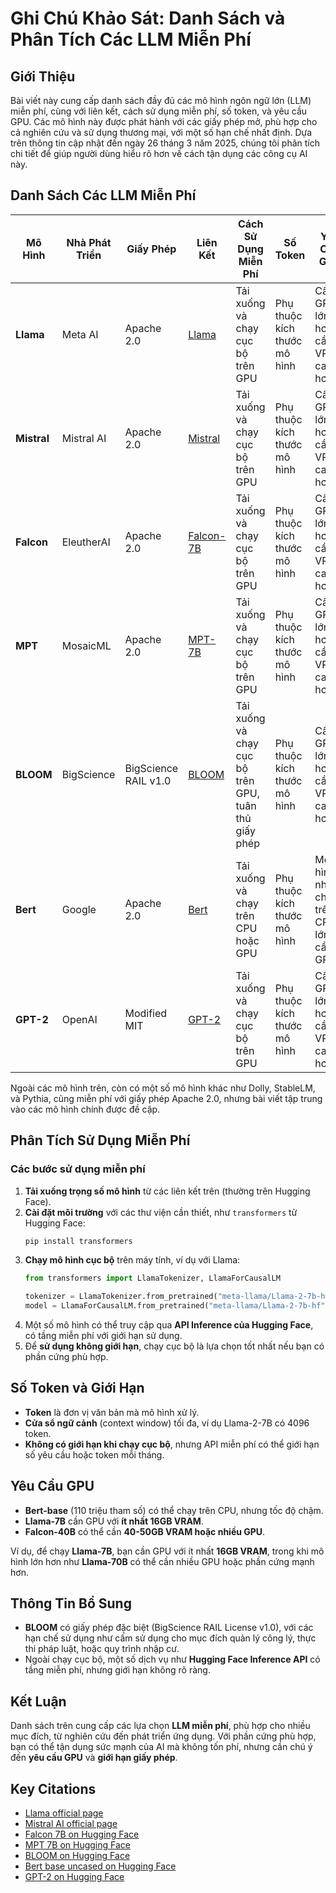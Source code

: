# Ghi Chú Khảo Sát: Danh Sách và Phân Tích Các LLM Miễn Phí

## Giới Thiệu
Bài viết này cung cấp danh sách đầy đủ các mô hình ngôn ngữ lớn (LLM) miễn phí, cùng với liên kết, cách sử dụng miễn phí, số token, và yêu cầu GPU. Các mô hình này được phát hành với các giấy phép mở, phù hợp cho cả nghiên cứu và sử dụng thương mại, với một số hạn chế nhất định. Dựa trên thông tin cập nhật đến ngày 26 tháng 3 năm 2025, chúng tôi phân tích chi tiết để giúp người dùng hiểu rõ hơn về cách tận dụng các công cụ AI này.

## Danh Sách Các LLM Miễn Phí

| Mô Hình  | Nhà Phát Triển | Giấy Phép | Liên Kết | Cách Sử Dụng Miễn Phí | Số Token | Yêu Cầu GPU |
|----------|---------------|-----------|---------|------------------|---------|-----------|
| **Llama** | Meta AI | Apache 2.0 | [Llama](https://ai.meta.com/llama/) | Tải xuống và chạy cục bộ trên GPU | Phụ thuộc kích thước mô hình | Cần GPU, lớn hơn cần VRAM cao hơn |
| **Mistral** | Mistral AI | Apache 2.0 | [Mistral](https://mistral.ai/) | Tải xuống và chạy cục bộ trên GPU | Phụ thuộc kích thước mô hình | Cần GPU, lớn hơn cần VRAM cao hơn |
| **Falcon** | EleutherAI | Apache 2.0 | [Falcon-7B](https://huggingface.co/EleutherAI/falcon-7b) | Tải xuống và chạy cục bộ trên GPU | Phụ thuộc kích thước mô hình | Cần GPU, lớn hơn cần VRAM cao hơn |
| **MPT** | MosaicML | Apache 2.0 | [MPT-7B](https://huggingface.co/mosaicml/mpt-7b) | Tải xuống và chạy cục bộ trên GPU | Phụ thuộc kích thước mô hình | Cần GPU, lớn hơn cần VRAM cao hơn |
| **BLOOM** | BigScience | BigScience RAIL v1.0 | [BLOOM](https://huggingface.co/bigscience/bloom) | Tải xuống và chạy cục bộ trên GPU, tuân thủ giấy phép | Phụ thuộc kích thước mô hình | Cần GPU, lớn hơn cần VRAM cao hơn |
| **Bert** | Google | Apache 2.0 | [Bert](https://huggingface.co/bert-base-uncased) | Tải xuống và chạy trên CPU hoặc GPU | Phụ thuộc kích thước mô hình | Mô hình nhỏ chạy trên CPU, lớn cần GPU |
| **GPT-2** | OpenAI | Modified MIT | [GPT-2](https://huggingface.co/gpt2) | Tải xuống và chạy cục bộ trên GPU | Phụ thuộc kích thước mô hình | Cần GPU, lớn hơn cần VRAM cao hơn |

Ngoài các mô hình trên, còn có một số mô hình khác như Dolly, StableLM, và Pythia, cũng miễn phí với giấy phép Apache 2.0, nhưng bài viết tập trung vào các mô hình chính được đề cập.

## Phân Tích Sử Dụng Miễn Phí

### Các bước sử dụng miễn phí
1. **Tải xuống trọng số mô hình** từ các liên kết trên (thường trên Hugging Face).
2. **Cài đặt môi trường** với các thư viện cần thiết, như `transformers` từ Hugging Face:
   ```bash
   pip install transformers
   ```
3. **Chạy mô hình cục bộ** trên máy tính, ví dụ với Llama:
   ```python
   from transformers import LlamaTokenizer, LlamaForCausalLM
   
   tokenizer = LlamaTokenizer.from_pretrained("meta-llama/Llama-2-7b-hf")
   model = LlamaForCausalLM.from_pretrained("meta-llama/Llama-2-7b-hf")
   ```
4. Một số mô hình có thể truy cập qua **API Inference của Hugging Face**, có tầng miễn phí với giới hạn sử dụng.
5. Để **sử dụng không giới hạn**, chạy cục bộ là lựa chọn tốt nhất nếu bạn có phần cứng phù hợp.

## Số Token và Giới Hạn
- **Token** là đơn vị văn bản mà mô hình xử lý.
- **Cửa sổ ngữ cảnh** (context window) tối đa, ví dụ Llama-2-7B có 4096 token.
- **Không có giới hạn khi chạy cục bộ**, nhưng API miễn phí có thể giới hạn số yêu cầu hoặc token mỗi tháng.

## Yêu Cầu GPU
- **Bert-base** (110 triệu tham số) có thể chạy trên CPU, nhưng tốc độ chậm.
- **Llama-7B** cần GPU với **ít nhất 16GB VRAM**.
- **Falcon-40B** có thể cần **40-50GB VRAM hoặc nhiều GPU**.

Ví dụ, để chạy **Llama-7B**, bạn cần GPU với ít nhất **16GB VRAM**, trong khi mô hình lớn hơn như **Llama-70B** có thể cần nhiều GPU hoặc phần cứng mạnh hơn.

## Thông Tin Bổ Sung
- **BLOOM** có giấy phép đặc biệt (BigScience RAIL License v1.0), với các hạn chế sử dụng như cấm sử dụng cho mục đích quản lý công lý, thực thi pháp luật, hoặc quy trình nhập cư.
- Ngoài chạy cục bộ, một số dịch vụ như **Hugging Face Inference API** có tầng miễn phí, nhưng giới hạn không rõ ràng.

## Kết Luận
Danh sách trên cung cấp các lựa chọn **LLM miễn phí**, phù hợp cho nhiều mục đích, từ nghiên cứu đến phát triển ứng dụng. Với phần cứng phù hợp, bạn có thể tận dụng sức mạnh của AI mà không tốn phí, nhưng cần chú ý đến **yêu cầu GPU** và **giới hạn giấy phép**.

## Key Citations
- [Llama official page](https://ai.meta.com/llama/)
- [Mistral AI official page](https://mistral.ai/)
- [Falcon 7B on Hugging Face](https://huggingface.co/EleutherAI/falcon-7b)
- [MPT 7B on Hugging Face](https://huggingface.co/mosaicml/mpt-7b)
- [BLOOM on Hugging Face](https://huggingface.co/bigscience/bloom)
- [Bert base uncased on Hugging Face](https://huggingface.co/bert-base-uncased)
- [GPT-2 on Hugging Face](https://huggingface.co/gpt2)
